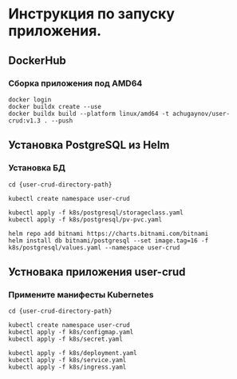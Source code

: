 # Инструкция по запуску приложения.

## DockerHub
### Сборка приложения под AMD64
```shell
docker login
docker buildx create --use
docker buildx build --platform linux/amd64 -t achugaynov/user-crud:v1.3 . --push
```

## Установка PostgreSQL из Helm
### Установка БД
```shell
cd {user-crud-directory-path}

kubectl create namespace user-crud

kubectl apply -f k8s/postgresql/storageclass.yaml
kubectl apply -f k8s/postgresql/pv-pvc.yaml

helm repo add bitnami https://charts.bitnami.com/bitnami
helm install db bitnami/postgresql --set image.tag=16 -f k8s/postgresql/values.yaml --namespace user-crud
```

## Устновака приложения user-crud
### Примените манифесты Kubernetes
```shell
cd {user-crud-directory-path}

kubectl create namespace user-crud
kubectl apply -f k8s/configmap.yaml
kubectl apply -f k8s/secret.yaml

kubectl apply -f k8s/deployment.yaml
kubectl apply -f k8s/service.yaml
kubectl apply -f k8s/ingress.yaml
```